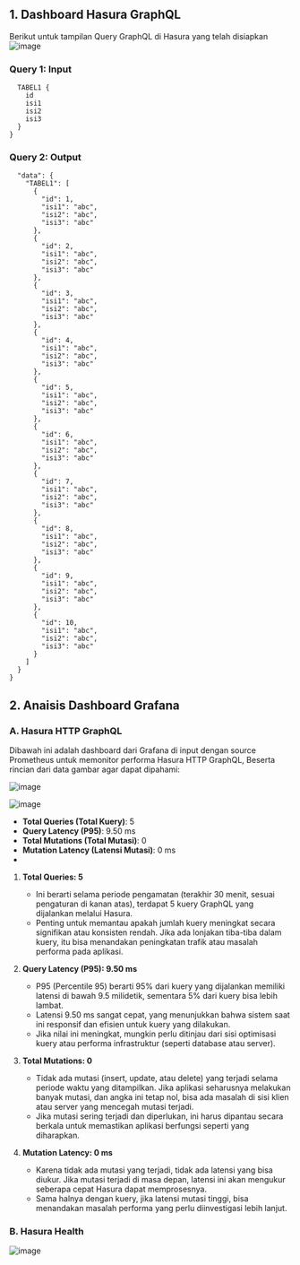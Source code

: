 ## 1. Dashboard Hasura GraphQL

Berikut untuk tampilan Query GraphQL di Hasura yang telah disiapkan 
![image](https://github.com/user-attachments/assets/e39e970d-fb69-4a72-a91b-6b73cfd9db0f)
### Query 1: Input 
```query MyQuery {
  TABEL1 {
    id
    isi1
    isi2
    isi3
  }
} 
```
### Query 2: Output 
```{
  "data": {
    "TABEL1": [
      {
        "id": 1,
        "isi1": "abc",
        "isi2": "abc",
        "isi3": "abc"
      },
      {
        "id": 2,
        "isi1": "abc",
        "isi2": "abc",
        "isi3": "abc"
      },
      {
        "id": 3,
        "isi1": "abc",
        "isi2": "abc",
        "isi3": "abc"
      },
      {
        "id": 4,
        "isi1": "abc",
        "isi2": "abc",
        "isi3": "abc"
      },
      {
        "id": 5,
        "isi1": "abc",
        "isi2": "abc",
        "isi3": "abc"
      },
      {
        "id": 6,
        "isi1": "abc",
        "isi2": "abc",
        "isi3": "abc"
      },
      {
        "id": 7,
        "isi1": "abc",
        "isi2": "abc",
        "isi3": "abc"
      },
      {
        "id": 8,
        "isi1": "abc",
        "isi2": "abc",
        "isi3": "abc"
      },
      {
        "id": 9,
        "isi1": "abc",
        "isi2": "abc",
        "isi3": "abc"
      },
      {
        "id": 10,
        "isi1": "abc",
        "isi2": "abc",
        "isi3": "abc"
      }
    ]
  }
}
```

## 2. Anaisis Dashboard Grafana 
### A. Hasura HTTP GraphQL
Dibawah ini adalah dashboard dari Grafana di input dengan source Prometheus untuk memonitor performa Hasura HTTP GraphQL, Beserta rincian dari data gambar agar dapat dipahami:

![image](https://github.com/user-attachments/assets/c3d51d41-f8f0-443e-9d55-5aee08716d8a)

![image](https://github.com/user-attachments/assets/109bd0ae-ec84-4539-970d-066679e76d41)

- **Total Queries (Total Kuery)**: 5
- **Query Latency (P95)**: 9.50 ms
- **Total Mutations (Total Mutasi)**: 0
- **Mutation Latency (Latensi Mutasi)**: 0 ms
- 
1. **Total Queries: 5**
   - Ini berarti selama periode pengamatan (terakhir 30 menit, sesuai pengaturan di kanan atas), terdapat 5 kuery GraphQL yang dijalankan melalui Hasura.
   - Penting untuk memantau apakah jumlah kuery meningkat secara signifikan atau konsisten rendah. Jika ada lonjakan tiba-tiba dalam kuery, itu bisa menandakan peningkatan trafik atau masalah performa pada aplikasi.

2. **Query Latency (P95): 9.50 ms**
   - P95 (Percentile 95) berarti 95% dari kuery yang dijalankan memiliki latensi di bawah 9.5 milidetik, sementara 5% dari kuery bisa lebih lambat.
   - Latensi 9.50 ms sangat cepat, yang menunjukkan bahwa sistem saat ini responsif dan efisien untuk kuery yang dilakukan.
   - Jika nilai ini meningkat, mungkin perlu ditinjau dari sisi optimisasi kuery atau performa infrastruktur (seperti database atau server).

3. **Total Mutations: 0**
   - Tidak ada mutasi (insert, update, atau delete) yang terjadi selama periode waktu yang ditampilkan. Jika aplikasi seharusnya melakukan banyak mutasi, dan angka ini tetap nol, bisa ada masalah di sisi klien atau server yang mencegah mutasi terjadi.
   - Jika mutasi sering terjadi dan diperlukan, ini harus dipantau secara berkala untuk memastikan aplikasi berfungsi seperti yang diharapkan.

4. **Mutation Latency: 0 ms**
   - Karena tidak ada mutasi yang terjadi, tidak ada latensi yang bisa diukur. Jika mutasi terjadi di masa depan, latensi ini akan mengukur seberapa cepat Hasura dapat memprosesnya.
   - Sama halnya dengan kuery, jika latensi mutasi tinggi, bisa menandakan masalah performa yang perlu diinvestigasi lebih lanjut.

### B. Hasura Health
![image](https://github.com/user-attachments/assets/2995b352-b845-4a25-bb0d-1d508990ec56)

